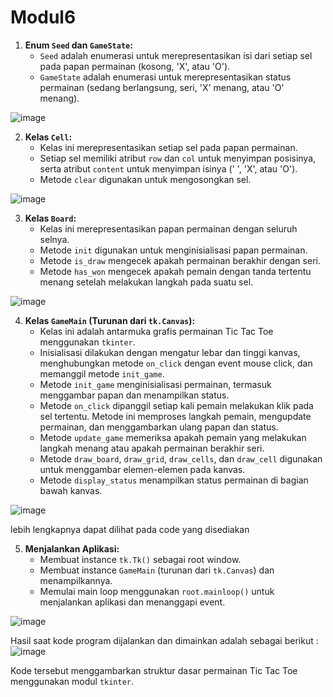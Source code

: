 # Modul6

1. **Enum `Seed` dan `GameState`:**
   - `Seed` adalah enumerasi untuk merepresentasikan isi dari setiap sel pada papan permainan (kosong, 'X', atau 'O').
   - `GameState` adalah enumerasi untuk merepresentasikan status permainan (sedang berlangsung, seri, 'X' menang, atau 'O' menang).

![image](https://github.com/cipaaaulia/Modul6/assets/149106143/87e8f2d5-7299-40f2-bc77-d0d7bf01ccec)
    

2. **Kelas `Cell`:**
   - Kelas ini merepresentasikan setiap sel pada papan permainan.
   - Setiap sel memiliki atribut `row` dan `col` untuk menyimpan posisinya, serta atribut `content` untuk menyimpan isinya (' ', 'X', atau 'O').
   - Metode `clear` digunakan untuk mengosongkan sel.

![image](https://github.com/cipaaaulia/Modul6/assets/149106143/c662e32e-b81d-4b7f-a7d5-ea8738000cd0)


3. **Kelas `Board`:**
   - Kelas ini merepresentasikan papan permainan dengan seluruh selnya.
   - Metode `init` digunakan untuk menginisialisasi papan permainan.
   - Metode `is_draw` mengecek apakah permainan berakhir dengan seri.
   - Metode `has_won` mengecek apakah pemain dengan tanda tertentu menang setelah melakukan langkah pada suatu sel.

![image](https://github.com/cipaaaulia/Modul6/assets/149106143/52c0d40e-dcec-4a75-9fa5-849bd8070192)


4. **Kelas `GameMain` (Turunan dari `tk.Canvas`):**
   - Kelas ini adalah antarmuka grafis permainan Tic Tac Toe menggunakan `tkinter`.
   - Inisialisasi dilakukan dengan mengatur lebar dan tinggi kanvas, menghubungkan metode `on_click` dengan event mouse click, dan memanggil metode `init_game`.
   - Metode `init_game` menginisialisasi permainan, termasuk menggambar papan dan menampilkan status.
   - Metode `on_click` dipanggil setiap kali pemain melakukan klik pada sel tertentu. Metode ini memproses langkah pemain, mengupdate permainan, dan menggambarkan ulang papan dan status.
   - Metode `update_game` memeriksa apakah pemain yang melakukan langkah menang atau apakah permainan berakhir seri.
   - Metode `draw_board`, `draw_grid`, `draw_cells`, dan `draw_cell` digunakan untuk menggambar elemen-elemen pada kanvas.
   - Metode `display_status` menampilkan status permainan di bagian bawah kanvas.

![image](https://github.com/cipaaaulia/Modul6/assets/149106143/fcc17ad3-a96f-491c-9b88-13d6115ec8d2)

lebih lengkapnya dapat dilihat pada code yang disediakan


5. **Menjalankan Aplikasi:**
   - Membuat instance `tk.Tk()` sebagai root window.
   - Membuat instance `GameMain` (turunan dari `tk.Canvas`) dan menampilkannya.
   - Memulai main loop menggunakan `root.mainloop()` untuk menjalankan aplikasi dan menanggapi event.

![image](https://github.com/cipaaaulia/Modul6/assets/149106143/07e5a8bf-38b6-4344-8c8e-de1694b17b79)

Hasil saat kode program dijalankan dan dimainkan adalah sebagai berikut :
![image](https://github.com/cipaaaulia/Modul6/assets/149106143/389edcd9-2fe2-44cd-b64b-5252eb1b86da)



Kode tersebut menggambarkan struktur dasar permainan Tic Tac Toe menggunakan modul `tkinter`.
